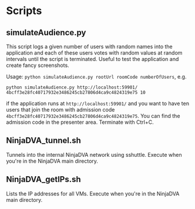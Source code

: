 Scripts
=======

## simulateAudience.py
This script logs a given number of users with random names into the application and each of these users votes
with random values at random intervals until the script is terminated.
Useful to test the application and create fancy screenshots.

Usage: `python simulateAudience.py rootUrl roomCode numberOfUsers`, e.g.
```
python simulateAudience.py http://localhost:59901/ 4bcff3e28fc40717932e3486245cb27806d4ca9c4824319e75 10
```
if the application runs at `http://localhost:59901/` and you want to have ten users that join the room with
admission code `4bcff3e28fc40717932e3486245cb27806d4ca9c4824319e75`.
You can find the admission code in the presenter area.
Terminate with Ctrl+C.

## NinjaDVA\_tunnel.sh
Tunnels into the internal NinjaDVA network using sshuttle.
Execute when you're in the NinjaDVA main directory.

## NinjaDVA\_getIPs.sh
Lists the IP addresses for all VMs.
Execute when you're in the NinjaDVA main directory.
